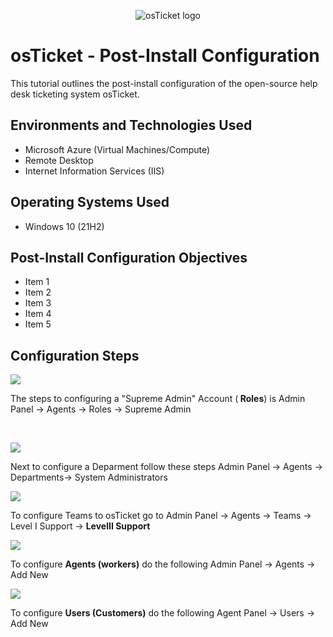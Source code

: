 <p align="center">
<img src="https://i.imgur.com/Clzj7Xs.png" alt="osTicket logo"/>
</p>

<h1>osTicket - Post-Install Configuration</h1>
This tutorial outlines the post-install configuration of the open-source help desk ticketing system osTicket.<br />

<h2>Environments and Technologies Used</h2>

- Microsoft Azure (Virtual Machines/Compute)
- Remote Desktop
- Internet Information Services (IIS)

<h2>Operating Systems Used </h2>

- Windows 10</b> (21H2)

<h2>Post-Install Configuration Objectives</h2>

- Item 1
- Item 2
- Item 3
- Item 4
- Item 5

<h2>Configuration Steps</h2>

<p>
<img src=https://i.imgur.com/CItCsJH.png/>
</p>
<p>
The  steps to configuring a "Supreme Admin" Account (<b> Roles</b>) is Admin Panel -> Agents -> Roles -> Supreme Admin
</p>
<br />
<p>
<img src=https://i.imgur.com/MKsSbep.png/>
</p>
<p>
Next to configure a Deparment follow these steps  Admin Panel -> Agents -> Departments-> System Administrators
</p>
<p> 
 <img src=https://i.imgur.com/NSWfkOn.png/>
</p>
<p>
  To configure Teams to osTicket go to Admin Panel -> Agents -> Teams -> 
  Level I Support -> <b> LevelII Support</b>
</p>
<p>
 <img src=https://i.imgur.com/W5hM6sa.png/>
</p>
<p>
 To configure <b> Agents (workers)</b> do the following Admin Panel -> Agents -> Add New
</p>
<p>
 <img src=https://i.imgur.com/sYDmj4Y.png/>
</p>
<p>
 To configure <b>Users (Customers)</b> do the following Agent Panel -> Users -> Add New

</p>
